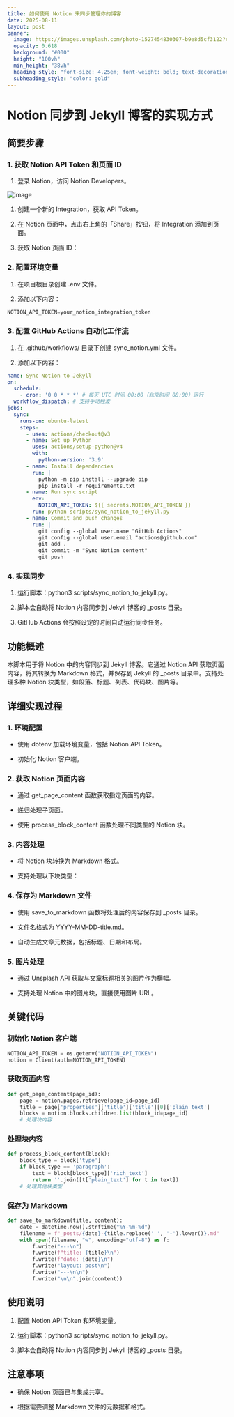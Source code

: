 ```yaml
---
title: 如何使用 Notion 来同步管理你的博客
date: 2025-08-11
layout: post
banner:
  image: https://images.unsplash.com/photo-1527454830307-b9e8d5cf3122?crop=entropy&cs=tinysrgb&fit=max&fm=jpg&ixid=M3w2OTIwMzJ8MHwxfHJhbmRvbXx8fHx8fHx8fDE3NTQ5NDM3ODR8&ixlib=rb-4.1.0&q=80&w=1080
  opacity: 0.618
  background: "#000"
  height: "100vh"
  min_height: "38vh"
  heading_style: "font-size: 4.25em; font-weight: bold; text-decoration: underline"
  subheading_style: "color: gold"
---
```


# Notion 同步到 Jekyll 博客的实现方式

## 简要步骤

### 1. 获取 Notion API Token 和页面 ID

1. 登录 Notion，访问 Notion Developers。

![image](https://prod-files-secure.s3.us-west-2.amazonaws.com/a7a0cc5a-89b9-4cda-8686-1fba0ca52f40/d19c1afe-dea5-4312-9333-786b0ba83054/image.png?X-Amz-Algorithm=AWS4-HMAC-SHA256&X-Amz-Content-Sha256=UNSIGNED-PAYLOAD&X-Amz-Credential=ASIAZI2LB466WURMQOBO%2F20250811%2Fus-west-2%2Fs3%2Faws4_request&X-Amz-Date=20250811T202303Z&X-Amz-Expires=3600&X-Amz-Security-Token=IQoJb3JpZ2luX2VjELz%2F%2F%2F%2F%2F%2F%2F%2F%2F%2FwEaCXVzLXdlc3QtMiJGMEQCIF1ZBq1RbU2sLRpFE8EBE0f1VVsIlRF8OuWZFuXW0n%2B7AiBS6cJtiLKbKEF5kcuGwJ2BHkvwu4Fk6ginjAVlTuTKwSqIBAj1%2F%2F%2F%2F%2F%2F%2F%2F%2F%2F8BEAAaDDYzNzQyMzE4MzgwNSIM1JFnXV10eiTDlAm3KtwD7kyksg3RKej0EWwX2DjRyt2Fg3ynP0pRYryR5EjTuO10%2BAR%2FgA%2FK2w2sFfz57UbEHRUEW%2BPDp6%2Fm8Zc9zhQ4%2BtNROPLxbJG6NV3JrydBvACWTfwVLPStPt6V2VMs%2FdqUtyy4wOLlS0vfsWm947rC55LzOxK5KLX9k2PY4BaNjx6MiV3JfbO%2Fznl%2FwedQ%2FfrBZARC5qF44BzaeLgWitrWtoVkAOb62ztjX%2FeFbN9DN%2FrYai5Qb%2FEy3DcNbBwgLjVWuVpa6OyOD%2F39pgXICMz4nTwzmjD%2BroOoNq34aQFRtvaJXf9sgtqkqGZQL%2Bb2wpk8bWppp4oRkV2Aebo0jCPPS9oIyjJR9x3daT33tQcOMlV3BBtQV0CL2QTcKR9kf9WnkQqfzXuL0oDXM1FZvyBJZPm%2BTRF7duhUZ%2FFt9kNNE2AI9aHNtnxubVax%2BHS%2BtZpEkOtkR9SEM6S8HlSBuIxGSP%2BWp%2BdcfHKJ0%2FigoV6JSEWIYkuZXplrUQBqaoQ4t2krNPRbHqarytGKM%2BT8sa%2FZ%2BFLYgsx6KapgWTBtLYlQH2VTJ0Jrjsv5cd%2BluwAPRNvPcSLP6JYmYIWGTq%2Bh0Zwd26tTXVuUJH5P7Bw3FHT7UYHMAf3%2FqCVNT8oBdvgwopHpxAY6pgH%2F37C5vStBvJ6kUWBdest2LNw9AFsm8JP0KuDuF%2BCgG31IwtikwnR94ZkYXzkzeaxLa63GINR92B%2F2uh%2FO1LQIhYGcXc2YYA%2BTgWQbuknWJe0E%2Bz8U1MPAnDLai%2Bsv2qyaT8MSe6gmXdQXYq61TVLlGc59HcEkZogPqwYYmALV8yXM4VFmmBEEHJOn1x0SbXl2PXDMwU%2BpQAHaI%2FFLmumL2uZNVjD7&X-Amz-Signature=535e6d874cf8c957ddfa1f9e6c78f7d4c15a4871340714b1527ea21b183514ea&X-Amz-SignedHeaders=host&x-amz-checksum-mode=ENABLED&x-id=GetObject)

1. 创建一个新的 Integration，获取 API Token。

1. 在 Notion 页面中，点击右上角的「Share」按钮，将 Integration 添加到页面。

1. 获取 Notion 页面 ID：


### 2. 配置环境变量

1. 在项目根目录创建 .env 文件。

1. 添加以下内容：

```javascript
NOTION_API_TOKEN=your_notion_integration_token
```

### 3. 配置 GitHub Actions 自动化工作流

1. 在 .github/workflows/ 目录下创建 sync_notion.yml 文件。

1. 添加以下内容：

```yaml
name: Sync Notion to Jekyll
on:
  schedule:
    - cron: '0 0 * * *' # 每天 UTC 时间 00:00（北京时间 08:00）运行
  workflow_dispatch: # 支持手动触发
jobs:
  sync:
    runs-on: ubuntu-latest
    steps:
      - uses: actions/checkout@v3
      - name: Set up Python
        uses: actions/setup-python@v4
        with:
          python-version: '3.9'
      - name: Install dependencies
        run: |
          python -m pip install --upgrade pip
          pip install -r requirements.txt
      - name: Run sync script
        env:
          NOTION_API_TOKEN: ${{ secrets.NOTION_API_TOKEN }}
        run: python scripts/sync_notion_to_jekyll.py
      - name: Commit and push changes
        run: |
          git config --global user.name "GitHub Actions"
          git config --global user.email "actions@github.com"
          git add .
          git commit -m "Sync Notion content"
          git push
```

### 4. 实现同步

1. 运行脚本：python3 scripts/sync_notion_to_jekyll.py。

1. 脚本会自动将 Notion 内容同步到 Jekyll 博客的 _posts 目录。

1. GitHub Actions 会按照设定的时间自动运行同步任务。

## 功能概述

本脚本用于将 Notion 中的内容同步到 Jekyll 博客。它通过 Notion API 获取页面内容，将其转换为 Markdown 格式，并保存到 Jekyll 的 _posts 目录中。支持处理多种 Notion 块类型，如段落、标题、列表、代码块、图片等。

## 详细实现过程

### 1. 环境配置

- 使用 dotenv 加载环境变量，包括 Notion API Token。

- 初始化 Notion 客户端。

### 2. 获取 Notion 页面内容

- 通过 get_page_content 函数获取指定页面的内容。

- 递归处理子页面。

- 使用 process_block_content 函数处理不同类型的 Notion 块。

### 3. 内容处理

- 将 Notion 块转换为 Markdown 格式。

- 支持处理以下块类型：


### 4. 保存为 Markdown 文件

- 使用 save_to_markdown 函数将处理后的内容保存到 _posts 目录。

- 文件名格式为 YYYY-MM-DD-title.md。

- 自动生成文章元数据，包括标题、日期和布局。

### 5. 图片处理

- 通过 Unsplash API 获取与文章标题相关的图片作为横幅。

- 支持处理 Notion 中的图片块，直接使用图片 URL。

## 关键代码

### 初始化 Notion 客户端

```python
NOTION_API_TOKEN = os.getenv("NOTION_API_TOKEN")
notion = Client(auth=NOTION_API_TOKEN)
```

### 获取页面内容

```python
def get_page_content(page_id):
    page = notion.pages.retrieve(page_id=page_id)
    title = page['properties']['title']['title'][0]['plain_text']
    blocks = notion.blocks.children.list(block_id=page_id)
    # 处理块内容
```

### 处理块内容

```python
def process_block_content(block):
    block_type = block['type']
    if block_type == 'paragraph':
        text = block[block_type]['rich_text']
        return ''.join([t['plain_text'] for t in text])
    # 处理其他块类型
```

### 保存为 Markdown

```python
def save_to_markdown(title, content):
    date = datetime.now().strftime("%Y-%m-%d")
    filename = f"_posts/{date}-{title.replace(' ', '-').lower()}.md"
    with open(filename, "w", encoding="utf-8") as f:
        f.write("---\n")
        f.write(f"title: {title}\n")
        f.write(f"date: {date}\n")
        f.write("layout: post\n")
        f.write("---\n\n")
        f.write("\n\n".join(content))
```

## 使用说明

1. 配置 Notion API Token 和环境变量。

1. 运行脚本：python3 scripts/sync_notion_to_jekyll.py。

1. 脚本会自动将 Notion 内容同步到 Jekyll 博客的 _posts 目录。

## 注意事项

- 确保 Notion 页面已与集成共享。

- 根据需要调整 Markdown 文件的元数据和格式。